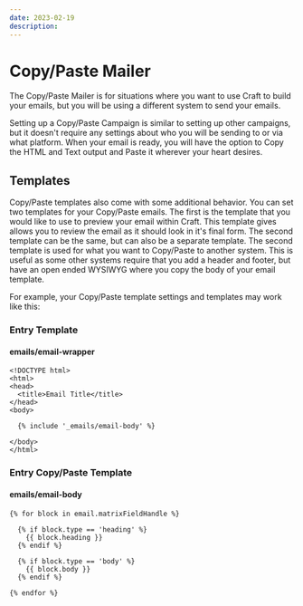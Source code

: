 ```yaml
---
date: 2023-02-19
description:
---
```


# Copy/Paste Mailer

The Copy/Paste Mailer is for situations where you want to use Craft to build your emails, but you will be using a different system to send your emails.

Setting up a Copy/Paste Campaign is similar to setting up other campaigns, but it doesn't require any settings about who you will be sending to or via what platform. When your email is ready, you will have the option to Copy the HTML and Text output and Paste it wherever your heart desires.

## Templates

Copy/Paste templates also come with some additional behavior. You can set two templates for your Copy/Paste emails. The first is the template that you would like to use to preview your email within Craft. This template gives allows you to review the email as it should look in it's final form. The second template can be the same, but can also be a separate template. The second template is used for what you want to Copy/Paste to another system. This is useful as some other systems require that you add a header and footer, but have an open ended WYSIWYG where you copy the body of your email template.

For example, your Copy/Paste template settings and templates may work like this:

### Entry Template

#### emails/email-wrapper

``` twig
<!DOCTYPE html>
<html>
<head>
  <title>Email Title</title>
</head>
<body>

  {% include '_emails/email-body' %}

</body>
</html>
```

### Entry Copy/Paste Template

#### emails/email-body

``` twig
{% for block in email.matrixFieldHandle %}

  {% if block.type == 'heading' %}
    {{ block.heading }}
  {% endif %}
  
  {% if block.type == 'body' %}
    {{ block.body }}
  {% endif %}

{% endfor %}
```
